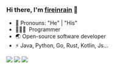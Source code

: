 

### Hi there, I'm [fireinrain](https://fireinrain.github.io) 🎉

- 👔 Pronouns: "He" | "His"
- 🧑🏻‍💻 &nbsp;Programmer
- 🌏 Open-source software developer
- ⚡ Java, Python, Go, Rust, Kotlin, Js...

[//]: # (### 个人项目 Project)

[//]: # ()
[//]: # (| 项目 | Stars | Forks |)

[//]: # (| --- | --- | ---|)

[//]: # (| [**`blog-vue` 一个Vue3+Express动态博客的前端**]&#40;https://github.com/qxchuckle/blog-vue&#41; | <img src="https://img.shields.io/github/stars/qxchuckle/blog-vue?style=social" height="22" align="top" /> | <img src="https://img.shields.io/github/forks/qxchuckle/blog-vue?style=social" height="22" align="top" /> |)

[//]: # (| [**`blog-server` 一个Vue3+Express动态博客的后端**]&#40;https://github.com/qxchuckle/blog-server&#41; | <img src="https://img.shields.io/github/stars/qxchuckle/blog-server?style=social" height="22" align="top" /> | <img src="https://img.shields.io/github/forks/qxchuckle/blog-server?style=social" height="22" align="top" /> |)

[//]: # (| [**`Post-Summary-AI` 通用的博客文章AI摘要生成器**]&#40;https://github.com/qxchuckle/Post-Summary-AI&#41; | <img src="https://img.shields.io/github/stars/qxchuckle/Post-Summary-AI?style=social" height="22" align="top" /> | <img src="https://img.shields.io/github/forks/qxchuckle/Post-Summary-AI?style=social" height="22" align="top" /> |)

[//]: # (| [**`paste-share` 文本、代码粘贴分享平台-vue3前端**]&#40;https://github.com/qxchuckle/paste-share&#41; | <img src="https://img.shields.io/github/stars/qxchuckle/paste-share?style=social" height="22" align="top" /> | <img src="https://img.shields.io/github/forks/qxchuckle/paste-share-server?style=social" height="22" align="top" /> |)

[//]: # (| [**`paste-share-server` 文本、代码粘贴分享平台-Express后端**]&#40;https://github.com/qxchuckle/paste-share-server&#41; | <img src="https://img.shields.io/github/stars/qxchuckle/paste-share-server?style=social" height="22" align="top" /> | <img src="https://img.shields.io/github/forks/qxchuckle/paste-share-server?style=social" height="22" align="top" /> |)

[//]: # ()

[//]: # (![]&#40;https://github-profile-summary-cards.vercel.app/api/cards/repos-per-language?username=fireinrain&theme=nord_bright&#41;)
[//]: # (![]&#40;https://github-profile-summary-cards.vercel.app/api/cards/most-commit-language?username=fireinrain&theme=nord_bright&#41;)

![](https://github-profile-summary-cards.vercel.app/api/cards/profile-details?username=fireinrain&theme=nord_bright)
![](https://github-profile-summary-cards.vercel.app/api/cards/stats?username=fireinrain&theme=nord_bright)
![](https://github-profile-summary-cards.vercel.app/api/cards/productive-time?username=fireinrain&theme=nord_bright)
